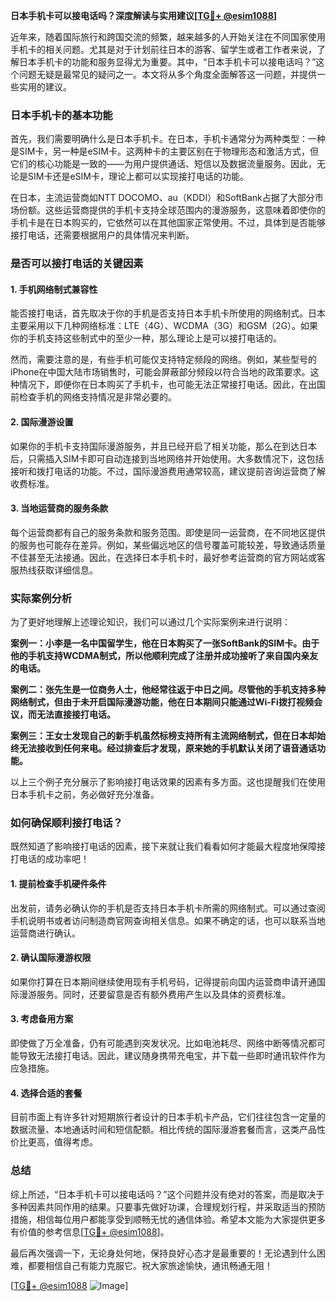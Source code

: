**日本手机卡可以接电话吗？深度解读与实用建议[[TG💪+ @esim1088](https://t.me/s/esim1088)]**

近年来，随着国际旅行和跨国交流的频繁，越来越多的人开始关注在不同国家使用手机卡的相关问题。尤其是对于计划前往日本的游客、留学生或者工作者来说，了解日本手机卡的功能和服务显得尤为重要。其中，“日本手机卡可以接电话吗？”这个问题无疑是最常见的疑问之一。本文将从多个角度全面解答这一问题，并提供一些实用的建议。

### 日本手机卡的基本功能

首先，我们需要明确什么是日本手机卡。在日本，手机卡通常分为两种类型：一种是SIM卡，另一种是eSIM卡。这两种卡的主要区别在于物理形态和激活方式，但它们的核心功能是一致的——为用户提供通话、短信以及数据流量服务。因此，无论是SIM卡还是eSIM卡，理论上都可以实现接打电话的功能。

在日本，主流运营商如NTT DOCOMO、au（KDDI）和SoftBank占据了大部分市场份额。这些运营商提供的手机卡支持全球范围内的漫游服务，这意味着即使你的手机卡是在日本购买的，它依然可以在其他国家正常使用。不过，具体到是否能够接打电话，还需要根据用户的具体情况来判断。

### 是否可以接打电话的关键因素

#### 1. 手机网络制式兼容性

能否接打电话，首先取决于你的手机是否支持日本手机卡所使用的网络制式。日本主要采用以下几种网络标准：LTE（4G）、WCDMA（3G）和GSM（2G）。如果你的手机支持这些制式中的至少一种，那么理论上是可以接打电话的。

然而，需要注意的是，有些手机可能仅支持特定频段的网络。例如，某些型号的iPhone在中国大陆市场销售时，可能会屏蔽部分频段以符合当地的政策要求。这种情况下，即便你在日本购买了手机卡，也可能无法正常接打电话。因此，在出国前检查手机的网络支持情况是非常必要的。

#### 2. 国际漫游设置

如果你的手机卡支持国际漫游服务，并且已经开启了相关功能，那么在到达日本后，只需插入SIM卡即可自动连接到当地网络并开始使用。大多数情况下，这包括接听和拨打电话的功能。不过，国际漫游费用通常较高，建议提前咨询运营商了解收费标准。

#### 3. 当地运营商的服务条款

每个运营商都有自己的服务条款和服务范围。即使是同一运营商，在不同地区提供的服务也可能存在差异。例如，某些偏远地区的信号覆盖可能较差，导致通话质量不佳甚至无法接通。因此，在选择日本手机卡时，最好参考运营商的官方网站或客服热线获取详细信息。

### 实际案例分析

为了更好地理解上述理论知识，我们可以通过几个实际案例来进行说明：

**案例一：小李是一名中国留学生，他在日本购买了一张SoftBank的SIM卡。由于他的手机支持WCDMA制式，所以他顺利完成了注册并成功接听了来自国内亲友的电话。**

**案例二：张先生是一位商务人士，他经常往返于中日之间。尽管他的手机支持多种网络制式，但由于未开启国际漫游功能，他在日本期间只能通过Wi-Fi拨打视频会议，而无法直接接打电话。**

**案例三：王女士发现自己的新手机虽然标榜支持所有主流网络制式，但在日本却始终无法接收到任何来电。经过排查后才发现，原来她的手机默认关闭了语音通话功能。**

以上三个例子充分展示了影响接打电话效果的因素有多方面。这也提醒我们在使用日本手机卡之前，务必做好充分准备。

### 如何确保顺利接打电话？

既然知道了影响接打电话的因素，接下来就让我们看看如何才能最大程度地保障接打电话的成功率吧！

#### 1. 提前检查手机硬件条件

出发前，请务必确认你的手机是否支持日本手机卡所需的网络制式。可以通过查阅手机说明书或者访问制造商官网查询相关信息。如果不确定的话，也可以联系当地运营商进行确认。

#### 2. 确认国际漫游权限

如果你打算在日本期间继续使用现有手机号码，记得提前向国内运营商申请开通国际漫游服务。同时，还要留意是否有额外费用产生以及具体的资费标准。

#### 3. 考虑备用方案

即使做了万全准备，仍有可能遇到突发状况。比如电池耗尽、网络中断等情况都可能导致无法接打电话。因此，建议随身携带充电宝，并下载一些即时通讯软件作为应急措施。

#### 4. 选择合适的套餐

目前市面上有许多针对短期旅行者设计的日本手机卡产品，它们往往包含一定量的数据流量、本地通话时间和短信配额。相比传统的国际漫游套餐而言，这类产品性价比更高，值得考虑。

### 总结

综上所述，“日本手机卡可以接电话吗？”这个问题并没有绝对的答案，而是取决于多种因素共同作用的结果。只要事先做好功课，合理规划行程，并采取适当的预防措施，相信每位用户都能享受到顺畅无忧的通信体验。希望本文能为大家提供更多有价值的参考信息[[TG💪+ @esim1088](https://t.me/s/esim1088)]。

最后再次强调一下，无论身处何地，保持良好心态才是最重要的！无论遇到什么困难，都要相信自己有能力克服它。祝大家旅途愉快，通讯畅通无阻！

[[TG💪+ @esim1088](https://t.me/s/esim1088) ![Image](https://i.postimg.cc/4NQfJmqS/Snipaste-2025-05-13-00-14-12.png)]
